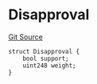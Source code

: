 # Disapproval
[Git Source](https://github.com/llama-community/vertex-v1/blob/27980926cf0c0e8a1878ad1969b27067a6a9bef5/src/utils/Structs.sol)


```solidity
struct Disapproval {
    bool support;
    uint248 weight;
}
```

